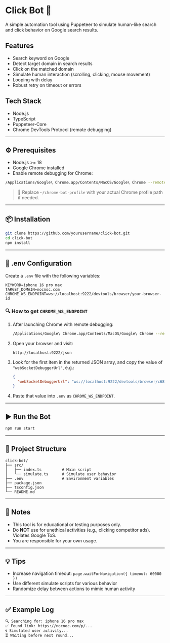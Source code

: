 
# Click Bot 🤖

A simple automation tool using Puppeteer to simulate human-like search and click behavior on Google search results.

## Features

- Search keyword on Google
- Detect target domain in search results
- Click on the matched domain
- Simulate human interaction (scrolling, clicking, mouse movement)
- Looping with delay
- Robust retry on timeout or errors

## Tech Stack

- Node.js
- TypeScript
- Puppeteer-Core
- Chrome DevTools Protocol (remote debugging)

---

## ⚙️ Prerequisites

- Node.js >= 18
- Google Chrome installed
- Enable remote debugging for Chrome:

```bash
/Applications/Google\ Chrome.app/Contents/MacOS/Google\ Chrome --remote-debugging-port=9222 --user-data-dir=~/chrome-bot-profile
```

> 📌 Replace `~/chrome-bot-profile` with your actual Chrome profile path if needed.

---

## 📦 Installation

```bash
git clone https://github.com/yourusername/click-bot.git
cd click-bot
npm install
```

---

## 📄 .env Configuration

Create a `.env` file with the following variables:

```env
KEYWORD=iphone 16 pro max
TARGET_DOMAIN=nocnoc.com
CHROME_WS_ENDPOINT=ws://localhost:9222/devtools/browser/your-browser-id
```

### 🔍 How to get `CHROME_WS_ENDPOINT`

1. After launching Chrome with remote debugging:
   ```bash
   /Applications/Google\ Chrome.app/Contents/MacOS/Google\ Chrome --remote-debugging-port=9222
   ```

2. Open your browser and visit:
   ```
   http://localhost:9222/json
   ```

3. Look for the first item in the returned JSON array, and copy the value of `"webSocketDebuggerUrl"`, e.g.:

   ```json
   {
     "webSocketDebuggerUrl": "ws://localhost:9222/devtools/browser/c68b2802-5eb1-4d2d-af1c-98d9f9887bb2"
   }
   ```

4. Paste that value into `.env` as `CHROME_WS_ENDPOINT`.

---

## ▶️ Run the Bot

```bash
npm run start
```

---

## 📁 Project Structure

```
click-bot/
├── src/
│   ├── index.ts         # Main script
│   └── simulate.ts      # Simulate user behavior
├── .env                 # Environment variables
├── package.json
├── tsconfig.json
└── README.md
```

---

## 🔐 Notes

- This tool is for educational or testing purposes only.
- Do **NOT** use for unethical activities (e.g., clicking competitor ads). Violates Google ToS.
- You are responsible for your own usage.

---

## 💡 Tips

- Increase navigation timeout: `page.waitForNavigation({ timeout: 60000 })`
- Use different simulate scripts for various behavior
- Randomize delay between actions to mimic human activity

---

## ✅ Example Log

```bash
🔍 Searching for: iphone 16 pro max
✅ Found link: https://nocnoc.com/p/...
🌀 Simulated user activity...
⏳ Waiting before next round...
```
